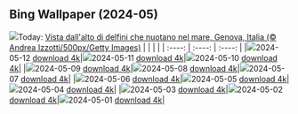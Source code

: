 ## Bing Wallpaper (2024-05)
![](https://global.bing.com/th?id=OHR.BabyDolphinMom_IT-IT8782194786_UHD.jpg&w=1000)Today: [Vista dall'alto di delfini che nuotano nel mare, Genova, Italia (© Andrea Izzotti/500px/Getty Images)](https://global.bing.com/th?id=OHR.BabyDolphinMom_IT-IT8782194786_UHD.jpg)
|      |      |      |
| :----: | :----: | :----: |
|![](https://global.bing.com/th?id=OHR.BabyDolphinMom_IT-IT8782194786_UHD.jpg&pid=hp&w=384&h=216&rs=1&c=4)2024-05-12 [download 4k](https://global.bing.com/th?id=OHR.BabyDolphinMom_IT-IT8782194786_UHD.jpg)|![](https://global.bing.com/th?id=OHR.TexasIndigoBunting_IT-IT9364925475_UHD.jpg&pid=hp&w=384&h=216&rs=1&c=4)2024-05-11 [download 4k](https://global.bing.com/th?id=OHR.TexasIndigoBunting_IT-IT9364925475_UHD.jpg)|![](https://global.bing.com/th?id=OHR.MisoolRajaAmpat_IT-IT8362086795_UHD.jpg&pid=hp&w=384&h=216&rs=1&c=4)2024-05-10 [download 4k](https://global.bing.com/th?id=OHR.MisoolRajaAmpat_IT-IT8362086795_UHD.jpg)|
|![](https://global.bing.com/th?id=OHR.EmirganPark_IT-IT4111429731_UHD.jpg&pid=hp&w=384&h=216&rs=1&c=4)2024-05-09 [download 4k](https://global.bing.com/th?id=OHR.EmirganPark_IT-IT4111429731_UHD.jpg)|![](https://global.bing.com/th?id=OHR.PortMarseille_IT-IT2921013222_UHD.jpg&pid=hp&w=384&h=216&rs=1&c=4)2024-05-08 [download 4k](https://global.bing.com/th?id=OHR.PortMarseille_IT-IT2921013222_UHD.jpg)|![](https://global.bing.com/th?id=OHR.LaGeriaLanzarote_IT-IT5537790219_UHD.jpg&pid=hp&w=384&h=216&rs=1&c=4)2024-05-07 [download 4k](https://global.bing.com/th?id=OHR.LaGeriaLanzarote_IT-IT5537790219_UHD.jpg)|
|![](https://global.bing.com/th?id=OHR.JediMonastery_IT-IT4680145020_UHD.jpg&pid=hp&w=384&h=216&rs=1&c=4)2024-05-06 [download 4k](https://global.bing.com/th?id=OHR.JediMonastery_IT-IT4680145020_UHD.jpg)|![](https://global.bing.com/th?id=OHR.OrkneyStones_IT-IT2078101217_UHD.jpg&pid=hp&w=384&h=216&rs=1&c=4)2024-05-05 [download 4k](https://global.bing.com/th?id=OHR.OrkneyStones_IT-IT2078101217_UHD.jpg)|![](https://global.bing.com/th?id=OHR.GirodItalia2024_IT-IT9407204320_UHD.jpg&pid=hp&w=384&h=216&rs=1&c=4)2024-05-04 [download 4k](https://global.bing.com/th?id=OHR.GirodItalia2024_IT-IT9407204320_UHD.jpg)|
|![](https://global.bing.com/th?id=OHR.SonoranSpring_IT-IT9351993894_UHD.jpg&pid=hp&w=384&h=216&rs=1&c=4)2024-05-03 [download 4k](https://global.bing.com/th?id=OHR.SonoranSpring_IT-IT9351993894_UHD.jpg)|![](https://global.bing.com/th?id=OHR.CratersOfTheMoon_IT-IT8708957821_UHD.jpg&pid=hp&w=384&h=216&rs=1&c=4)2024-05-02 [download 4k](https://global.bing.com/th?id=OHR.CratersOfTheMoon_IT-IT8708957821_UHD.jpg)|![](https://global.bing.com/th?id=OHR.HawaiianLei_IT-IT8543155647_UHD.jpg&pid=hp&w=384&h=216&rs=1&c=4)2024-05-01 [download 4k](https://global.bing.com/th?id=OHR.HawaiianLei_IT-IT8543155647_UHD.jpg)|
